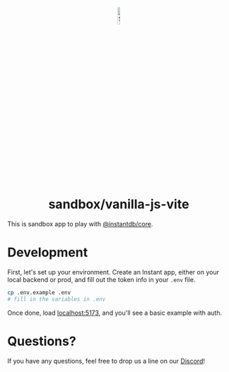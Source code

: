 <p align="center">
  <a href="#">
    <img alt="Shows the Instant logo" src="https://instantdb.com/img/icon/android-chrome-512x512.png" width="10%">
  </a>
  <h1 align="center">sandbox/vanilla-js-vite</h1>
</p>

This is sandbox app to play with [@instantdb/core](../../packages/core/).

# Development

First, let's set up your environment. Create an Instant app, either on your local backend or prod, and fill out the token info in your `.env` file.

```bash
cp .env.example .env
# fill in the variables in .env
```

Once done, load [localhost:5173](http://localhost:5173), and you'll see a basic example with auth.

# Questions?

If you have any questions, feel free to drop us a line on our [Discord](https://discord.com/invite/VU53p7uQcE)!
